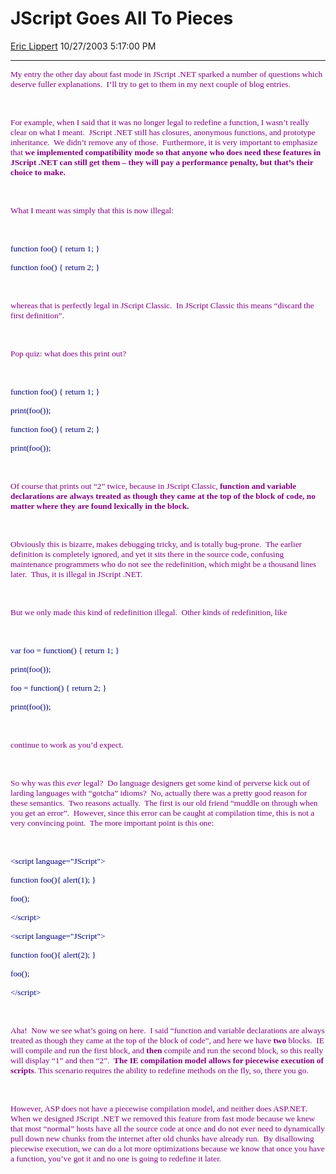 <div id="page">

# JScript Goes All To Pieces

[Eric Lippert](https://social.msdn.microsoft.com/profile/Eric%20Lippert) 10/27/2003 5:17:00 PM

-----

<div id="content">

<span style="FONT-SIZE: 10pt; COLOR: purple; FONT-FAMILY: &#39;Lucida Sans Unicode&#39;">My entry the other day about fast mode in JScript .NET sparked a number of questions which deserve fuller explanations.  I’ll try to get to them in my next couple of blog entries.</span>

<span style="FONT-SIZE: 10pt; COLOR: purple; FONT-FAMILY: &#39;Lucida Sans Unicode&#39;"></span>

 

<span style="FONT-SIZE: 10pt; COLOR: purple; FONT-FAMILY: &#39;Lucida Sans Unicode&#39;">For example, when I said that it was no longer legal to redefine a function, I wasn’t really clear on what I meant.  JScript .NET still has closures, anonymous functions, and prototype inheritance.  We didn’t remove any of those.  Furthermore, it is very important to emphasize that **we implemented compatibility mode so that anyone who does need these features in JScript .NET can still get them – they will pay a performance penalty, but that’s their choice to make.**</span>

<span style="FONT-SIZE: 10pt; COLOR: purple; FONT-FAMILY: &#39;Lucida Sans Unicode&#39;"></span>

 

<span style="FONT-SIZE: 10pt; COLOR: purple; FONT-FAMILY: &#39;Lucida Sans Unicode&#39;">What I meant was simply that this is now illegal:</span>

<span style="FONT-SIZE: 10pt; COLOR: purple; FONT-FAMILY: &#39;Lucida Sans Unicode&#39;"></span>

 

<span style="FONT-SIZE: 10pt; COLOR: navy; FONT-FAMILY: &#39;Lucida Console&#39;">function foo() { return 1; } </span>

<span style="FONT-SIZE: 10pt; COLOR: navy; FONT-FAMILY: &#39;Lucida Console&#39;">function foo() { return 2; }</span>

<span style="FONT-SIZE: 10pt; COLOR: purple; FONT-FAMILY: &#39;Lucida Sans Unicode&#39;"></span>

 

<span style="FONT-SIZE: 10pt; COLOR: purple; FONT-FAMILY: &#39;Lucida Sans Unicode&#39;">whereas that is perfectly legal in JScript Classic.  In JScript Classic this means “discard the first definition”.</span>

<span style="FONT-SIZE: 10pt; COLOR: purple; FONT-FAMILY: &#39;Lucida Sans Unicode&#39;"></span>

 

<span style="FONT-SIZE: 10pt; COLOR: purple; FONT-FAMILY: &#39;Lucida Sans Unicode&#39;">Pop quiz: what does this print out?</span>

<span style="FONT-SIZE: 10pt; COLOR: purple; FONT-FAMILY: &#39;Lucida Sans Unicode&#39;"></span>

 

<span style="FONT-SIZE: 10pt; COLOR: navy; FONT-FAMILY: &#39;Lucida Console&#39;">function foo() { return 1; } </span>

<span style="FONT-SIZE: 10pt; COLOR: navy; FONT-FAMILY: &#39;Lucida Console&#39;">print(foo());</span>

<span style="FONT-SIZE: 10pt; COLOR: navy; FONT-FAMILY: &#39;Lucida Console&#39;">function foo() { return 2; }</span>

<span style="FONT-SIZE: 10pt; COLOR: navy; FONT-FAMILY: &#39;Lucida Console&#39;">print(foo());</span>

<span style="FONT-SIZE: 10pt; COLOR: purple; FONT-FAMILY: &#39;Lucida Sans Unicode&#39;"></span>

 

<span style="FONT-SIZE: 10pt; COLOR: purple; FONT-FAMILY: &#39;Lucida Sans Unicode&#39;">Of course that prints out “2” twice, because in JScript Classic, **function and variable declarations are always treated as though they came at the top of the block of code, no matter where they are found lexically in the block.**</span>

<span style="FONT-SIZE: 10pt; COLOR: purple; FONT-FAMILY: &#39;Lucida Sans Unicode&#39;"></span>

 

<span style="FONT-SIZE: 10pt; COLOR: purple; FONT-FAMILY: &#39;Lucida Sans Unicode&#39;">Obviously this is bizarre, makes debugging tricky, and is totally bug-prone.  The earlier definition is completely ignored, and yet it sits there in the source code, confusing maintenance programmers who do not see the redefinition, which might be a thousand lines later.  Thus, it is illegal in JScript .NET.  </span>

<span style="FONT-SIZE: 10pt; COLOR: purple; FONT-FAMILY: &#39;Lucida Sans Unicode&#39;"></span>

 

<span style="FONT-SIZE: 10pt; COLOR: purple; FONT-FAMILY: &#39;Lucida Sans Unicode&#39;">But we only made this kind of redefinition illegal.  Other kinds of redefinition, like</span>

<span style="FONT-SIZE: 10pt; COLOR: purple; FONT-FAMILY: &#39;Lucida Sans Unicode&#39;"></span>

 

<span style="FONT-SIZE: 10pt; COLOR: navy; FONT-FAMILY: &#39;Lucida Console&#39;">var foo = function() { return 1; } </span>

<span style="FONT-SIZE: 10pt; COLOR: navy; FONT-FAMILY: &#39;Lucida Console&#39;">print(foo());</span>

<span style="FONT-SIZE: 10pt; COLOR: navy; FONT-FAMILY: &#39;Lucida Console&#39;">foo = function() { return 2; } </span>

<span style="FONT-SIZE: 10pt; COLOR: navy; FONT-FAMILY: &#39;Lucida Console&#39;">print(foo());</span>

<span style="FONT-SIZE: 10pt; COLOR: purple; FONT-FAMILY: &#39;Lucida Sans Unicode&#39;"></span>

 

<span style="FONT-SIZE: 10pt; COLOR: purple; FONT-FAMILY: &#39;Lucida Sans Unicode&#39;">continue to work as you’d expect.</span>

<span style="FONT-SIZE: 10pt; COLOR: purple; FONT-FAMILY: &#39;Lucida Sans Unicode&#39;"></span>

 

<span style="FONT-SIZE: 10pt; COLOR: purple; FONT-FAMILY: &#39;Lucida Sans Unicode&#39;">So why was this *ever* legal?  Do language designers get some kind of perverse kick out of larding languages with “gotcha” idioms?  No, actually there was a pretty good reason for these semantics.  Two reasons actually.  The first is our old friend “muddle on through when you get an error”.  However, since this error can be caught at compilation time, this is not a very convincing point.  The more important point is this one:</span>

<span style="FONT-SIZE: 10pt; COLOR: purple; FONT-FAMILY: &#39;Lucida Sans Unicode&#39;"></span>

 

<span style="FONT-SIZE: 10pt; COLOR: navy; FONT-FAMILY: &#39;Lucida Console&#39;">\<script language="JScript"\></span>

<span style="FONT-SIZE: 10pt; COLOR: navy; FONT-FAMILY: &#39;Lucida Console&#39;">function foo(){ alert(1); }</span>

<span style="FONT-SIZE: 10pt; COLOR: navy; FONT-FAMILY: &#39;Lucida Console&#39;">foo();</span>

<span style="FONT-SIZE: 10pt; COLOR: navy; FONT-FAMILY: &#39;Lucida Console&#39;">\</script\></span>

<span style="FONT-SIZE: 10pt; COLOR: navy; FONT-FAMILY: &#39;Lucida Console&#39;">\<script language="JScript"\></span>

<span style="FONT-SIZE: 10pt; COLOR: navy; FONT-FAMILY: &#39;Lucida Console&#39;">function foo(){ alert(2); }</span>

<span style="FONT-SIZE: 10pt; COLOR: navy; FONT-FAMILY: &#39;Lucida Console&#39;">foo();</span>

<span style="FONT-SIZE: 10pt; COLOR: navy; FONT-FAMILY: &#39;Lucida Console&#39;">\</script\></span>

<span style="FONT-SIZE: 10pt; COLOR: purple; FONT-FAMILY: &#39;Lucida Sans Unicode&#39;"></span>

 

<span style="FONT-SIZE: 10pt; COLOR: purple; FONT-FAMILY: &#39;Lucida Sans Unicode&#39;">Aha\!  Now we see what’s going on here.  I said “function and variable declarations are always treated as though they came at the top of the block of code”, and here we have **two** blocks.  IE will compile and run the first block, and **then** compile and run the second block, so this really will display “1” and then “2”.  **The IE compilation model allows for piecewise execution of scripts**. This scenario requires the ability to redefine methods on the fly, so, there you go.</span>

<span style="FONT-SIZE: 10pt; COLOR: purple; FONT-FAMILY: &#39;Lucida Sans Unicode&#39;"></span>

 

<span style="FONT-SIZE: 10pt; COLOR: purple; FONT-FAMILY: &#39;Lucida Sans Unicode&#39;">However, ASP does not have a piecewise compilation model, and neither does ASP.NET.  When we designed JScript .NET we removed this feature from fast mode because we knew that most “normal” hosts have all the source code at once and do not ever need to dynamically pull down new chunks from the internet after old chunks have already run.  By disallowing piecewise execution, we can do a lot more optimizations because we know that once you have a function, you’ve got it and no one is going to redefine it later.  </span>

</div>

</div>


